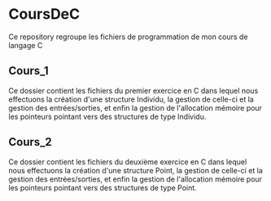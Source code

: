 # CoursDeC
Ce repository regroupe les fichiers de programmation de mon cours de langage C

## Cours_1

Ce dossier contient les fichiers du premier exercice en C dans lequel nous effectuons la création d'une structure Individu, la gestion de celle-ci et la gestion des entrées/sorties, et enfin la gestion de l'allocation mémoire pour les pointeurs pointant vers des structures de type Individu.

## Cours_2

Ce dossier contient les fichiers du deuxième exercice en C dans lequel nous effectuons la création d'une structure Point, la gestion de celle-ci et la gestion des entrées/sorties, et enfin la gestion de l'allocation mémoire pour les pointeurs pointant vers des structures de type Point.
